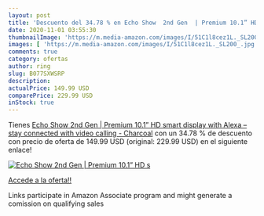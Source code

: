 ```yaml
---
layout: post
title: 'Descuento del 34.78 % en Echo Show  2nd Gen  | Premium 10.1” HD s'
date: 2020-11-01 03:55:30
thumbnailImage: 'https://m.media-amazon.com/images/I/51C1l8cez1L._SL200_.jpg'
images: [ 'https://m.media-amazon.com/images/I/51C1l8cez1L._SL200_.jpg' ]
comments: true
category: ofertas
author: ring
slug: B077SXWSRP
description:
actualPrice: 149.99 USD
comparePrice: 229.99 USD
inStock: true
---
```


Tienes [Echo Show  2nd Gen  | Premium 10.1” HD smart display with Alexa – stay connected with video calling - Charcoal](https://www.amazon.com/dp/B077SXWSRP/?tag=tolees-20) con un 34.78 % de descuento con precio de oferta de 149.99 USD (original: 229.99 USD) en el siguiente enlace!

[![Echo Show  2nd Gen  | Premium 10.1” HD s](https://m.media-amazon.com/images/I/51C1l8cez1L._SL200_.jpg)](https://www.amazon.com/dp/B077SXWSRP/?tag=tolees-20)

[Accede a la oferta!!](https://www.amazon.com/dp/B077SXWSRP/?tag=tolees-20)

Links participate in Amazon Associate program and might generate a comission on qualifying sales


